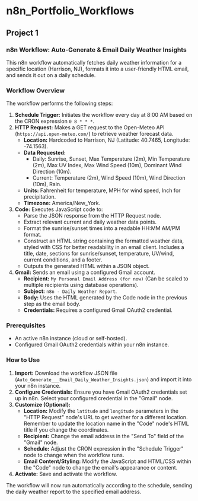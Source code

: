 # n8n_Portfolio_Workflows  

## Project 1
### n8n Workflow: Auto-Generate & Email Daily Weather Insights

This n8n workflow automatically fetches daily weather information for a specific location (Harrison, NJ), formats it into a user-friendly HTML email, and sends it out on a daily schedule.

### Workflow Overview

The workflow performs the following steps:

1.  **Schedule Trigger:** Initiates the workflow every day at 8:00 AM based on the CRON expression `0 8 * * *`.
2.  **HTTP Request:** Makes a GET request to the Open-Meteo API (`https://api.open-meteo.com/`) to retrieve weather forecast data.
    *   **Location:** Hardcoded to Harrison, NJ (Latitude: 40.7465, Longitude: -74.1563).
    *   **Data Requested:**
        *   Daily: Sunrise, Sunset, Max Temperature (2m), Min Temperature (2m), Max UV Index, Max Wind Speed (10m), Dominant Wind Direction (10m).
        *   Current: Temperature (2m), Wind Speed (10m), Wind Direction (10m), Rain.
    *   **Units:** Fahrenheit for temperature, MPH for wind speed, Inch for precipitation.
    *   **Timezone:** America/New_York.
3.  **Code:** Executes JavaScript code to:
    *   Parse the JSON response from the HTTP Request node.
    *   Extract relevant current and daily weather data points.
    *   Format the sunrise/sunset times into a readable HH:MM AM/PM format.
    *   Construct an HTML string containing the formatted weather data, styled with CSS for better readability in an email client. Includes a title, date, sections for sunrise/sunset, temperature, UV/wind, current conditions, and a footer.
    *   Outputs the generated HTML within a JSON object.
4.  **Gmail:** Sends an email using a configured Gmail account.
    *   **Recipient:** `My Personal Email Address (for now)` (Can be scaled to multiple recipients using database operations).
    *   **Subject:** `n8n - Daily Weather Report`.
    *   **Body:** Uses the HTML generated by the Code node in the previous step as the email body.
    *   **Credentials:** Requires a configured Gmail OAuth2 credential.

### Prerequisites

*   An active n8n instance (cloud or self-hosted).
*   Configured Gmail OAuth2 credentials within your n8n instance.

### How to Use

1.  **Import:** Download the workflow JSON file (`Auto_Generate___Email_Daily_Weather_Insights.json`) and import it into your n8n instance.
2.  **Configure Credentials:** Ensure you have Gmail OAuth2 credentials set up in n8n. Select your configured credential in the "Gmail" node.
3.  **Customize (Optional):**
    *   **Location:** Modify the `latitude` and `longitude` parameters in the "HTTP Request" node's URL to get weather for a different location. Remember to update the location name in the "Code" node's HTML title if you change the coordinates.
    *   **Recipient:** Change the email address in the "Send To" field of the "Gmail" node.
    *   **Schedule:** Adjust the CRON expression in the "Schedule Trigger" node to change when the workflow runs.
    *   **Email Content/Styling:** Modify the JavaScript and HTML/CSS within the "Code" node to change the email's appearance or content.
4.  **Activate:** Save and activate the workflow.

The workflow will now run automatically according to the schedule, sending the daily weather report to the specified email address.
